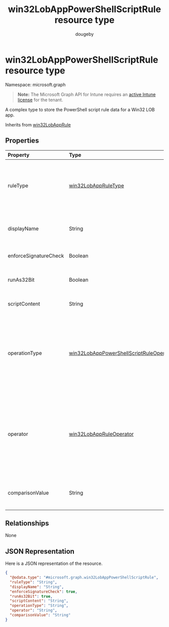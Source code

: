 ﻿---
title: "win32LobAppPowerShellScriptRule resource type"
description: "A complex type to store the PowerShell script rule data for a Win32 LOB app."
author: "dougeby"
localization_priority: Normal
ms.prod: "intune"
doc_type: resourcePageType
---

# win32LobAppPowerShellScriptRule resource type

Namespace: microsoft.graph

> **Note:** The Microsoft Graph API for Intune requires an [active Intune license](https://go.microsoft.com/fwlink/?linkid=839381) for the tenant.

A complex type to store the PowerShell script rule data for a Win32 LOB app.

Inherits from [win32LobAppRule](../resources/intune-apps-win32lobapprule.md)

## Properties

| Property              | Type                                                                                                                     | Description                                                                                                                                                                                                                         |
| :-------------------- | :----------------------------------------------------------------------------------------------------------------------- | :---------------------------------------------------------------------------------------------------------------------------------------------------------------------------------------------------------------------------------- |
| ruleType              | [win32LobAppRuleType](../resources/intune-apps-win32lobappruletype.md)                                                   | The rule type indicating the purpose of the rule. Inherited from [win32LobAppRule](../resources/intune-apps-win32lobapprule.md). Possible values are: `detection`, `requirement`.                                                   |
| displayName           | String                                                                                                                   | The display name for the rule. Do not specify this value if the rule is used for detection.                                                                                                                                         |
| enforceSignatureCheck | Boolean                                                                                                                  | A value indicating whether a signature check is enforced.                                                                                                                                                                           |
| runAs32Bit            | Boolean                                                                                                                  | A value indicating whether the script should run as 32-bit.                                                                                                                                                                         |
| scriptContent         | String                                                                                                                   | The base64-encoded script content.                                                                                                                                                                                                  |
| operationType         | [win32LobAppPowerShellScriptRuleOperationType](../resources/intune-apps-win32lobapppowershellscriptruleoperationtype.md) | The script output comparison operation type. Use NotConfigured (the default value) if the rule is used for detection. Possible values are: `notConfigured`, `string`, `dateTime`, `integer`, `float`, `version`, `boolean`.         |
| operator              | [win32LobAppRuleOperator](../resources/intune-apps-win32lobappruleoperator.md)                                           | The script output operator. Use NotConfigured (the default value) if the rule is used for detection. Possible values are: `notConfigured`, `equal`, `notEqual`, `greaterThan`, `greaterThanOrEqual`, `lessThan`, `lessThanOrEqual`. |
| comparisonValue       | String                                                                                                                   | The script output comparison value. Do not specify a value if the rule is used for detection.                                                                                                                                       |

## Relationships

None

## JSON Representation

Here is a JSON representation of the resource.

<!-- {
  "blockType": "resource",
  "@odata.type": "microsoft.graph.win32LobAppPowerShellScriptRule"
}
-->

```json
{
  "@odata.type": "#microsoft.graph.win32LobAppPowerShellScriptRule",
  "ruleType": "String",
  "displayName": "String",
  "enforceSignatureCheck": true,
  "runAs32Bit": true,
  "scriptContent": "String",
  "operationType": "String",
  "operator": "String",
  "comparisonValue": "String"
}
```
